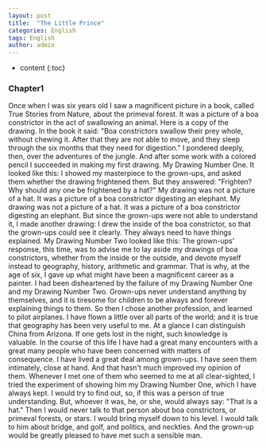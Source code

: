 ```yaml
---
layout: post
title:  "The Little Prince"
categories: English
tags: English
author: admin
---
```


* content
{:toc}

### Chapter1

Once when I was six years old I saw a magnificent picture in a book, called True Stories from Nature, about the primeval forest. It was a picture of a boa constrictor in the act of swallowing an animal. Here is a copy of the drawing. In the book it said: "Boa constrictors swallow their prey whole, without chewing it. After that they are not able to move, and they sleep through the six months that they need for digestion." I pondered deeply, then, over the adventures of the jungle. And after some work with a colored pencil I succeeded in making my first drawing. My Drawing Number One. It looked like this: I showed my masterpiece to the grown-ups, and asked them whether the drawing frightened them. But they answered: "Frighten? Why should any one be frightened by a hat?" My drawing was not a picture of a hat. It was a picture of a boa constrictor digesting an elephant. My drawing was not a picture of a hat. It was a picture of a boa constrictor digesting an elephant.  But since the grown-ups were not able to understand it, I made another drawing: I drew the inside of the boa constrictor, so that the grown-ups could see it clearly. They always need to have things explained. My Drawing Number Two looked like this: The grown-ups' response, this time, was to advise me to lay aside my drawings of boa constrictors, whether from the inside or the outside, and devote myself instead to geography, history, arithmetic and grammar. That is why, at the age of six, I gave up what might have been a magnificent career as a painter. I had been disheartened by the failure of my Drawing Number One and my Drawing Number Two. Grown-ups never understand anything by themselves, and it is tiresome for children to be always and forever explaining things to them. So then I chose another profession, and learned to pilot airplanes. I have flown a little over all parts of the world; and it is true that geography has been very useful to me. At a glance I can distinguish China from Arizona. If one gets lost in the night, such knowledge is valuable. In the course of this life I have had a great many encounters with a great many people who have been concerned with matters of consequence. I have lived a great deal among grown-ups. I have seen them intimately, close at hand. And that hasn't much improved my opinion of them. Whenever I met one of them who seemed to me at all clear-sighted, I tried the experiment of showing him my Drawing Number One, which I have always kept. I would try to find out, so, if this was a person of true understanding. But, whoever it was, he, or she, would always say: "That is a hat." Then I would never talk to that person about boa constrictors, or primeval forests, or stars. I would bring myself down to his level. I would talk to him about bridge, and golf, and politics, and neckties. And the grown-up would be greatly pleased to have met such a sensible man.
